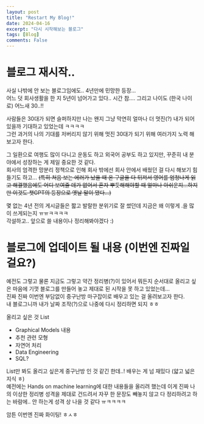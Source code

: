 ```yaml
---
layout: post
title: "Restart My Blog!"
date: 2024-04-16
excerpt: "다시 시작해보는 블로그"
tags: [Blog]
comments: False
---
```


# 블로그 재시작..
사실 나밖에 안 보는 블로그임에도.. 4년만에 민망한 등장...  
어느 덧 회사생활을 한 지 5년이 넘어가고 있다.. 시간 참.... 그리고 나이도 (한국 나이로) 어느새 30..!!

사람들은 30대가 되면 슬퍼하지만 나는 왠지 그냥 막연히 얼마나 더 멋진(?) 내가 되어있을까 기대하고 있었는데 ㅋㅋㅋㅋ  
그런 과거의 나의 기대를 저버리지 않기 위해 멋진 30대가 되기 위해 여러가지 노력 해보고자 한다.

그 일환으로 여행도 많이 다니고 운동도 하고 외국어 공부도 하고 있지만, 꾸준히 내 분야에서 성장하는 게 제일 중요한 것 같다.  
회사의 엄격한 망분리 정책으로 인해 회사 밖에선 회사 안에서 배웠던 걸 다시 해보기 힘들기도 하고...
~~(특히 처음 보는 에러가 났을 때 온 구글을 다 뒤져서 영어를 엄청나게 읽고 해결했음에도 어디 보여줄 데가 없어서 혼자 뿌듯해해야할 때 얼마나 아쉬운지...하지만 이것도 챗GPT의 등장으로 옛날 말이 됐다...)~~

몇 없는 4년 전의 게시글들은 짧고 발랄한 분위기로 잘 썼던데 지금은 왜 이렇게 .을 많이 쓰게되는지 ㅠㅠㅋㅋㅋㅋ  
각설하고.. 앞으로 쓸 내용이나 정리해봐야겠다 :)




# 블로그에 업데이트 될 내용 (이번엔 진짜일 걸요?)
예전도 그렇고 물론 지금도 그렇고 약간 정리병(?)이 있어서 뭐든지 순서대로 올리고 싶은 마음에 기껏 블로그를 만들어 놓고 제대로 된 시작을 못 하고 있었는데...  
진짜 진짜 이번엔 부담없이 중구난방 마구잡이로 배우고 있는 걸 올려보고자 한다.  
내 블로그니까 내가 날짜 조작(?)으로 나중에 다시 정리하면 되지 ㅎㅎ

올리고 싶은 것 List
* Graphical Models 내용
* 추천 관련 모형
* 자연어 처리
* Data Engineering
* SQL?

List만 봐도 올리고 싶은게 중구난방 인 것 같긴 한데..! 배우는 게 넘 재밌다 (얇고 넓은 지식 ㅎ)  
예전에는 Hands on machine learning에 대한 내용들을 올리려 했는데 이게 진짜 나의 이상한 정리병 성격을 제대로 건드려서 자꾸 한 문장도 빼놓지 않고 다 정리하려고 하는 바람에.. 안 하는게 성격 상 나을 것 같다 ㅠㅋㅋㅋㅋ

암튼 이번엔 진짜 화이팅! ㅎㅅㅎ